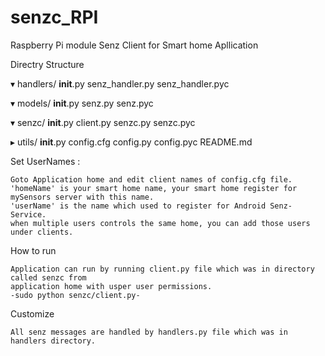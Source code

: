 # senzc_RPI
Raspberry Pi module Senz Client for Smart home Apllication 

Directry Structure

▾ handlers/ 
	__init__.py
	senz_handler.py
	senz_handler.pyc
	
▾ models/
    __init__.py 
    senz.py
    senz.pyc
    
▾ senzc/
    __init__.py
    client.py
    senzc.py
    senzc.pyc
    
▸ utils/
  __init__.py
  config.cfg
  config.py
  config.pyc
  README.md


Set UserNames :

	Goto Application home and edit client names of config.cfg file.
	'homeName' is your smart home name, your smart home register for 
	mySensors server with this name.
	'userName' is the name which used to register for Android Senz-Service.
	when multiple users controls the same home, you can add those users under clients.

How to run

	Application can run by running client.py file which was in directory called senzc from 
	application home with usper user permissions.
	-sudo python senzc/client.py-

Customize

	All senz messages are handled by handlers.py file which was in 	handlers directory.


	

